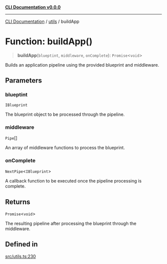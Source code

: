 [**CLI Documentation v0.0.0**](../../README.md)

***

[CLI Documentation](../../modules.md) / [utils](../README.md) / buildApp

# Function: buildApp()

> **buildApp**(`blueptint`, `middleware`, `onComplete`): `Promise`\<`void`\>

Builds an application pipeline using the provided blueprint and middleware.

## Parameters

### blueptint

`IBlueprint`

The blueprint object to be processed through the pipeline.

### middleware

`Pipe`[]

An array of middleware functions to process the blueprint.

### onComplete

`NextPipe`\<`IBlueprint`\>

A callback function to be executed once the pipeline processing is complete.

## Returns

`Promise`\<`void`\>

The resulting pipeline after processing the blueprint through the middleware.

## Defined in

[src/utils.ts:230](https://github.com/stonemjs/cli/blob/7903e21087d732d9d42947a348eb3c473963e042/src/utils.ts#L230)
